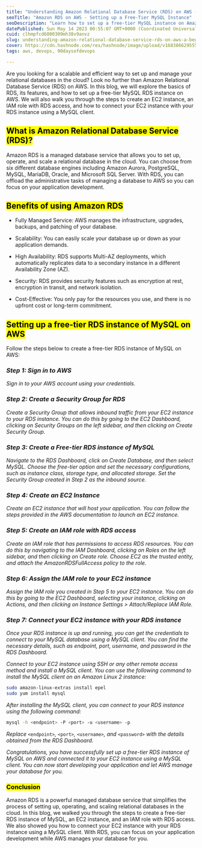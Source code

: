 ```yaml
---
title: "Understanding Amazon Relational Database Service (RDS) on AWS - A Beginner's Guide"
seoTitle: "Amazon RDS on AWS - Setting up a Free-Tier MySQL Instance"
seoDescription: "Learn how to set up a free-tier MySQL instance on Amazon RDS, a managed database service on AWS."
datePublished: Sun May 14 2023 00:55:07 GMT+0000 (Coordinated Universal Time)
cuid: clhmpfcd6000309mh38v9anvz
slug: understanding-amazon-relational-database-service-rds-on-aws-a-beginners-guide
cover: https://cdn.hashnode.com/res/hashnode/image/upload/v1683866295557/292153de-35fa-44ec-b04b-173c0b81cf66.png
tags: aws, devops, 90daysofdevops

---
```


Are you looking for a scalable and efficient way to set up and manage your relational databases in the cloud? Look no further than Amazon Relational Database Service (RDS) on AWS. In this blog, we will explore the basics of RDS, its features, and how to set up a free-tier MySQL RDS instance on AWS. We will also walk you through the steps to create an EC2 instance, an IAM role with RDS access, and how to connect your EC2 instance with your RDS instance using a MySQL client.

## <mark>What is Amazon Relational Database Service (RDS)?</mark>

Amazon RDS is a managed database service that allows you to set up, operate, and scale a relational database in the cloud. You can choose from six different database engines including Amazon Aurora, PostgreSQL, MySQL, MariaDB, Oracle, and Microsoft SQL Server. With RDS, you can offload the administrative tasks of managing a database to AWS so you can focus on your application development.

## <mark>Benefits of using Amazon RDS</mark>

* Fully Managed Service: AWS manages the infrastructure, upgrades, backups, and patching of your database.
    
* Scalability: You can easily scale your database up or down as your application demands.
    
* High Availability: RDS supports Multi-AZ deployments, which automatically replicates data to a secondary instance in a different Availability Zone (AZ).
    
* Security: RDS provides security features such as encryption at rest, encryption in transit, and network isolation.
    
* Cost-Effective: You only pay for the resources you use, and there is no upfront cost or long-term commitment.
    

## <mark>Setting up a free-tier RDS instance of MySQL on AWS</mark>

Follow the steps below to create a free-tier RDS instance of MySQL on AWS:

### ***Step 1: Sign in to AWS***

*Sign in to your AWS account using your credentials.*

### *Step 2: Create a Security Group for RDS*

*Create a Security Group that allows inbound traffic from your EC2 instance to your RDS instance. You can do this by going to the EC2 Dashboard, clicking on Security Groups on the left sidebar, and then clicking on Create Security Group.*

### *Step 3: Create a Free-tier RDS instance of MySQL*

*Navigate to the RDS Dashboard, click on Create Database, and then select MySQL. Choose the free-tier option and set the necessary configurations, such as instance class, storage type, and allocated storage. Set the Security Group created in Step 2 as the inbound source.*

### *Step 4: Create an EC2 Instance*

*Create an EC2 instance that will host your application. You can follow the steps provided in the AWS documentation to launch an EC2 instance.*

### *Step 5: Create an IAM role with RDS access*

*Create an IAM role that has permissions to access RDS resources. You can do this by navigating to the IAM Dashboard, clicking on Roles on the left sidebar, and then clicking on Create role. Choose EC2 as the trusted entity, and attach the AmazonRDSFullAccess policy to the role.*

### *Step 6: Assign the IAM role to your EC2 instance*

*Assign the IAM role you created in Step 5 to your EC2 instance. You can do this by going to the EC2 Dashboard, selecting your instance, clicking on Actions, and then clicking on Instance Settings &gt; Attach/Replace IAM Role.*

### *Step 7: Connect your EC2 instance with your RDS instance*

*Once your RDS instance is up and running, you can get the credentials to connect to your MySQL database using a MySQL client. You can find the necessary details, such as endpoint, port, username, and password in the RDS Dashboard.*

*Connect to your EC2 instance using SSH or any other remote access method and install a MySQL client. You can use the following command to install the MySQL client on an Amazon Linux 2 instance:*

```bash
sudo amazon-linux-extras install epel
sudo yum install mysql
```

*After installing the MySQL client, you can connect to your RDS instance using the following command:*

```bash
mysql -h <endpoint> -P <port> -u <username> -p
```

*Replace* `<endpoint>`*,* `<port>`*,* `<username>`*, and* `<password>` *with the details obtained from the RDS Dashboard.*

*Congratulations, you have successfully set up a free-tier RDS instance of MySQL on AWS and connected it to your EC2 instance using a MySQL client. You can now start developing your application and let AWS manage your database for you.*

### <mark>Conclusion</mark>

Amazon RDS is a powerful managed database service that simplifies the process of setting up, operating, and scaling relational databases in the cloud. In this blog, we walked you through the steps to create a free-tier RDS instance of MySQL, an EC2 instance, and an IAM role with RDS access. We also showed you how to connect your EC2 instance with your RDS instance using a MySQL client. With RDS, you can focus on your application development while AWS manages your database for you.